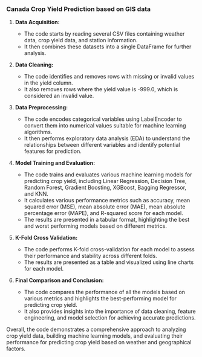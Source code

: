 
###  Canada Crop Yield Prediction based on GIS data

1. **Data Acquisition:**
   - The code starts by reading several CSV files containing weather data, crop yield data, and station information.
   - It then combines these datasets into a single DataFrame for further analysis.

2. **Data Cleaning:**
   - The code identifies and removes rows with missing or invalid values in the yield column.
   - It also removes rows where the yield value is -999.0, which is considered an invalid value.

3. **Data Preprocessing:**
   - The code encodes categorical variables using LabelEncoder to convert them into numerical values suitable for machine learning algorithms.
   - It then performs exploratory data analysis (EDA) to understand the relationships between different variables and identify potential features for prediction.

4. **Model Training and Evaluation:**
   - The code trains and evaluates various machine learning models for predicting crop yield, including Linear Regression, Decision Tree, Random Forest, Gradient Boosting, XGBoost, Bagging Regressor, and KNN.
   - It calculates various performance metrics such as accuracy, mean squared error (MSE), mean absolute error (MAE), mean absolute percentage error (MAPE), and R-squared score for each model.
   - The results are presented in a tabular format, highlighting the best and worst performing models based on different metrics.

5. **K-Fold Cross Validation:**
   - The code performs K-fold cross-validation for each model to assess their performance and stability across different folds.
   - The results are presented as a table and visualized using line charts for each model.

6. **Final Comparison and Conclusion:**
   - The code compares the performance of all the models based on various metrics and highlights the best-performing model for predicting crop yield.
   - It also provides insights into the importance of data cleaning, feature engineering, and model selection for achieving accurate predictions.

Overall, the code demonstrates a comprehensive approach to analyzing crop yield data, building machine learning models, and evaluating their performance for predicting crop yield based on weather and geographical factors.